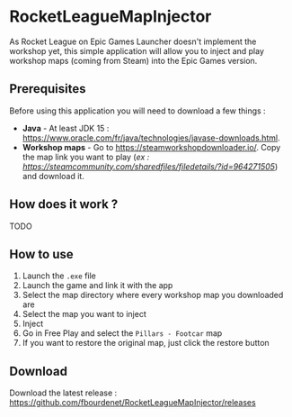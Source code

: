 # RocketLeagueMapInjector
As Rocket League on Epic Games Launcher doesn't implement the workshop yet, this simple application will allow you to inject and play workshop maps (coming from Steam) into the Epic Games version.

## Prerequisites
Before using this application you will need to download a few things  :
- **Java** - At least JDK 15 : https://www.oracle.com/fr/java/technologies/javase-downloads.html.
- **Workshop maps** - Go to https://steamworkshopdownloader.io/. Copy the map link you want to play (*ex : https://steamcommunity.com/sharedfiles/filedetails/?id=964271505*) and download it.

## How does it work ?
TODO

## How to use
1. Launch the `.exe` file
2. Launch the game and link it with the app
3. Select the map directory where every workshop map you downloaded are
4. Select the map you want to inject
5. Inject
6. Go in Free Play and select the `Pillars - Footcar` map
7. If you want to restore the original map, just click the restore button

## Download
Download the latest release : https://github.com/fbourdenet/RocketLeagueMapInjector/releases
